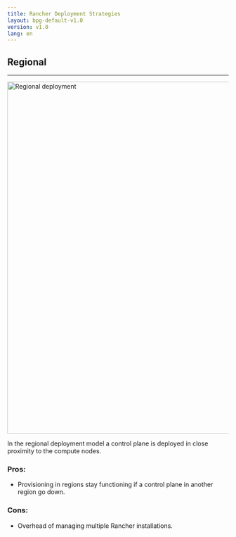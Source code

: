 ```yaml
---
title: Rancher Deployment Strategies
layout: bpg-default-v1.0
version: v1.0
lang: en
---
```


## Regional
---
<img src="{{site.baseurl}}/img/bpg/regional.png" width="800" alt="Regional deployment">

In the regional deployment model a control plane is deployed in close proximity to the compute nodes.

### Pros:

* Provisioning in regions stay functioning if a control plane in another region go down.

### Cons:

* Overhead of managing multiple Rancher installations.